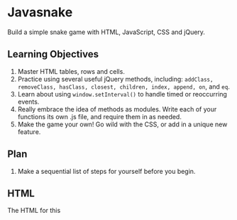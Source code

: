 # Javasnake
Build a simple snake game with HTML, JavaScript, CSS and jQuery.

## Learning Objectives
1. Master HTML tables, rows and cells.
1. Practice using several useful jQuery methods, including: `addClass, removeClass, hasClass, closest, children, index, append, on`, and `eq`.
1. Learn about using `window.setInterval()` to handle timed or reoccurring events.
1. Really embrace the idea of methods as modules. Write each of your functions its own .js file, and require them in as needed.
1. Make the game your own! Go wild with the CSS, or add in a unique new feature.

## Plan
1. Make a sequential list of steps for yourself before you begin.  

## HTML
The HTML for this

